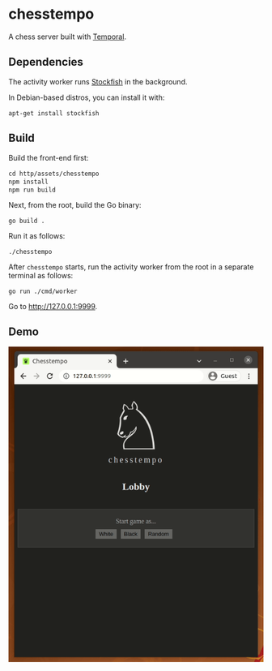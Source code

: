 # chesstempo

A chess server built with [Temporal].

## Dependencies

The activity worker runs [Stockfish] in the background.

In Debian-based distros, you can install it with:

    apt-get install stockfish

## Build

Build the front-end first:

    cd http/assets/chesstempo
    npm install
    npm run build

Next, from the root, build the Go binary:

    go build .

Run it as follows:

    ./chesstempo

After `chesstempo` starts, run the activity worker from the root in a
separate terminal as follows:

    go run ./cmd/worker

Go to http://127.0.0.1:9999.

## Demo

![Demo](./misc/demo.gif)


[Stockfish]: https://stockfishchess.org/
[Temporal]: https://tempora.io/
